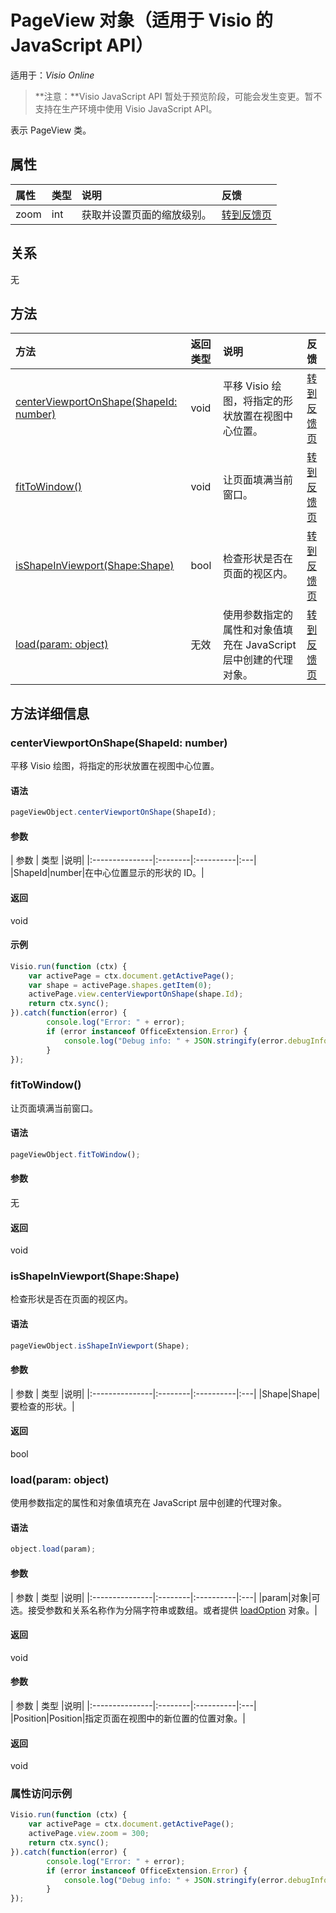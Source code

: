 # <a name="pageview-object-javascript-api-for-visio"></a>PageView 对象（适用于 Visio 的 JavaScript API）

适用于：_Visio Online_
>**注意：**Visio JavaScript API 暂处于预览阶段，可能会发生变更。暂不支持在生产环境中使用 Visio JavaScript API。

表示 PageView 类。

## <a name="properties"></a>属性

| 属性 | 类型 |说明| 反馈|
|:---------------|:--------|:----------|:---|
|zoom|int|获取并设置页面的缩放级别。|[转到反馈页](https://github.com/OfficeDev/office-js-docs/issues/new?title=Visio-pageView-zoom)|

## <a name="relationships"></a>关系

无

## <a name="methods"></a>方法

| 方法           | 返回类型    |说明| 反馈|
|:---------------|:--------|:----------|:---|
|[centerViewportOnShape(ShapeId: number)](#centerviewportonshapeshapeid-number)|void|平移 Visio 绘图，将指定的形状放置在视图中心位置。|[转到反馈页](https://github.com/OfficeDev/office-js-docs/issues/new?title=Visio-pageView-centerViewportOnShape)|
|[fitToWindow()](#fittowindow)|void|让页面填满当前窗口。|[转到反馈页](https://github.com/OfficeDev/office-js-docs/issues/new?title=Visio-pageView-fitToWindow)|
|[isShapeInViewport(Shape:Shape)](#isshapeinviewportshape-shape)|bool|检查形状是否在页面的视区内。|[转到反馈页](https://github.com/OfficeDev/office-js-docs/issues/new?title=Visio-pageView-isShapeInViewport)|
|[load(param: object)](#loadparam-object)|无效|使用参数指定的属性和对象值填充在 JavaScript 层中创建的代理对象。|[转到反馈页](https://github.com/OfficeDev/office-js-docs/issues/new?title=Visio-pageView-load)|

## <a name="method-details"></a>方法详细信息


### <a name="centerviewportonshapeshapeid-number"></a>centerViewportOnShape(ShapeId: number)
平移 Visio 绘图，将指定的形状放置在视图中心位置。

#### <a name="syntax"></a>语法
```js
pageViewObject.centerViewportOnShape(ShapeId);
```

#### <a name="parameters"></a>参数
| 参数       | 类型    |说明|
|:---------------|:--------|:----------|:---|
|ShapeId|number|在中心位置显示的形状的 ID。|

#### <a name="returns"></a>返回
void

#### <a name="examples"></a>示例
```js
Visio.run(function (ctx) { 
    var activePage = ctx.document.getActivePage();
    var shape = activePage.shapes.getItem(0);
    activePage.view.centerViewportOnShape(shape.Id);
    return ctx.sync();
}).catch(function(error) {
        console.log("Error: " + error);
        if (error instanceof OfficeExtension.Error) {
            console.log("Debug info: " + JSON.stringify(error.debugInfo));
        }
});
```


### <a name="fittowindow"></a>fitToWindow()
让页面填满当前窗口。

#### <a name="syntax"></a>语法
```js
pageViewObject.fitToWindow();
```

#### <a name="parameters"></a>参数
无

#### <a name="returns"></a>返回
void

### <a name="isshapeinviewportshape-shape"></a>isShapeInViewport(Shape:Shape)
检查形状是否在页面的视区内。

#### <a name="syntax"></a>语法
```js
pageViewObject.isShapeInViewport(Shape);
```

#### <a name="parameters"></a>参数
| 参数       | 类型    |说明|
|:---------------|:--------|:----------|:---|
|Shape|Shape|要检查的形状。|

#### <a name="returns"></a>返回
bool

### <a name="loadparam-object"></a>load(param: object)
使用参数指定的属性和对象值填充在 JavaScript 层中创建的代理对象。

#### <a name="syntax"></a>语法
```js
object.load(param);
```

#### <a name="parameters"></a>参数
| 参数       | 类型    |说明|
|:---------------|:--------|:----------|:---|
|param|对象|可选。接受参数和关系名称作为分隔字符串或数组。或者提供 [loadOption](loadoption.md) 对象。|

#### <a name="returns"></a>返回
void

#### <a name="parameters"></a>参数
| 参数       | 类型    |说明|
|:---------------|:--------|:----------|:---|
|Position|Position|指定页面在视图中的新位置的位置对象。|

#### <a name="returns"></a>返回
void
### <a name="property-access-examples"></a>属性访问示例
```js
Visio.run(function (ctx) { 
    var activePage = ctx.document.getActivePage();
    activePage.view.zoom = 300;
    return ctx.sync();
}).catch(function(error) {
        console.log("Error: " + error);
        if (error instanceof OfficeExtension.Error) {
            console.log("Debug info: " + JSON.stringify(error.debugInfo));
        }
});
```

